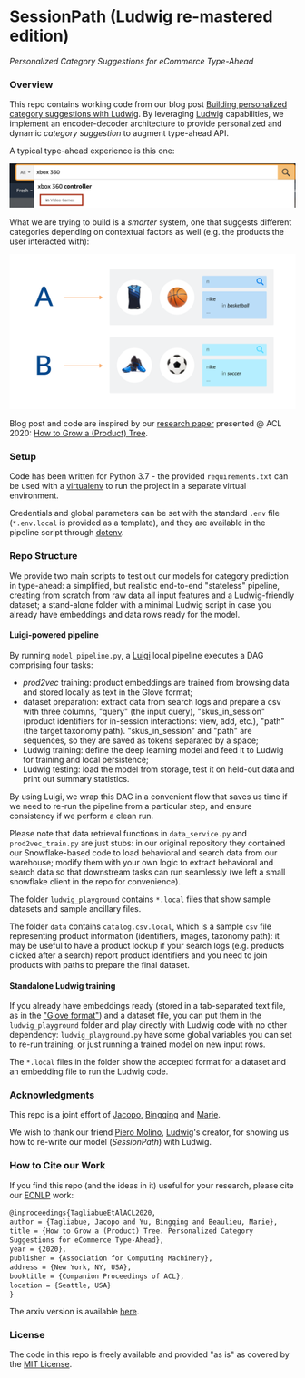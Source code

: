 # SessionPath (Ludwig re-mastered edition)
_Personalized Category Suggestions for eCommerce Type-Ahead_


### Overview
This repo contains working code from our blog post
[Building personalized category suggestions with Ludwig](https://blog.coveo.com/how-to-grow-a-product-tree/).
By leveraging [Ludwig](https://uber.github.io/ludwig/api/LudwigModel/) capabilities, we implement an encoder-decoder architecture
to provide personalized and dynamic _category suggestion_ to augment type-ahead API. 

A typical type-ahead experience is this one:

![Amazon Category Suggestion Example](/images/amazon.png)

What we are trying to build is a _smarter_ system, one that suggests different categories depending on contextual
factors as well (e.g. the products the user interacted with):

![Dynamic Category Suggestion Example](/images/personalized_category.png)

Blog post and code are inspired by our [research paper](https://arxiv.org/abs/2005.12781) presented @ ACL 2020: 
[How to Grow a (Product) Tree](https://blog.coveo.com/how-to-grow-a-product-tree/).

### Setup

Code has been written for Python 3.7 - the provided `requirements.txt` can be used with a [virtualenv](https://virtualenv.pypa.io/en/latest/)
to run the project in a separate virtual environment. 

Credentials and global parameters can be set with the standard `.env` file (`*.env.local` is provided as a template), and 
they are available in the pipeline script through [dotenv](https://pypi.org/project/python-dotenv/).


### Repo Structure

We provide two main scripts to test out our models for category prediction in type-ahead:
a simplified, but realistic end-to-end "stateless" pipeline, creating from scratch
 from raw data all input features and a Ludwig-friendly dataset; a stand-alone folder
 with a minimal Ludwig script in case you already have embeddings and data rows ready for the model.

#### Luigi-powered pipeline
By running `model_pipeline.py`, a [Luigi](https://github.com/spotify/luigi) local pipeline executes a DAG comprising
four tasks:

* _prod2vec_ training: product embeddings are trained from browsing data and stored locally as text in the Glove format;
* dataset preparation: extract data from search logs and prepare a csv with three columns,
 "query" (the input query), "skus_in_session" (product identifiers for in-session interactions: view, add, etc.),
 "path" (the target taxonomy path). "skus_in_session" and "path" are sequences, so they are saved as tokens separated
 by a space;
* Ludwig training: define the deep learning model and feed it to Ludwig for training and local persistence;
* Ludwig testing: load the model from storage, test it on held-out data and print out summary statistics.

By using Luigi, we wrap this DAG in a convenient flow that saves us time if we need to re-run the pipeline 
from a particular step, and ensure consistency if we perform a clean run.

Please note that data retrieval functions in `data_service.py` and `prod2vec_train.py` are just stubs: 
in our original repository they contained our Snowflake-based code to load behavioral 
and search data from our warehouse; modify them with your own logic to extract behavioral and search data so that
downstream tasks can run seamlessly (we left a small snowflake client in the repo for convenience).

The folder `ludwig_playground` contains `*.local` files that show sample datasets and sample ancillary files.

The folder `data` contains `catalog.csv.local`, which is a sample `csv` file 
representing product information (identifiers, images,
taxonomy path): it may be useful to have a product lookup 
if your search logs (e.g. products clicked after a search) report product identifiers and you need to join
products with paths to prepare the final dataset.

#### Standalone Ludwig training
If you already have embeddings ready (stored in a tab-separated text file, as in 
the ["Glove format"](https://radimrehurek.com/gensim/scripts/glove2word2vec.html)) and a dataset file, you can put them in the `ludwig_playground`
folder and play directly with Ludwig code with no other dependency: `ludwig_playground.py` have some global variables
you can set to re-run training, or just running a trained model on new input rows.

The `*.local` files in the folder show the accepted format for a dataset and an embedding file to run the Ludwig code.

### Acknowledgments
This repo is a joint effort of [Jacopo](http://www.jacopotagliabue.it/), 
[Bingqing](https://www.linkedin.com/in/bingqing-christine-yu/)
 and [Marie](https://www.linkedin.com/in/marie-beaulieu-462949135/). 

We wish to thank our friend [Piero Molino](https://github.com/w4nderlust), 
[Ludwig](https://github.com/uber/ludwig)'s creator, for showing
us how to re-write our model (_SessionPath_) with Ludwig. 

### How to Cite our Work

If you find this repo (and the ideas in it) useful for your research, please cite our
[ECNLP](https://sites.google.com/view/ecnlp/acl-2020?authuser=0) work:

```
@inproceedings{TagliabueEtAlACL2020,
author = {Tagliabue, Jacopo and Yu, Bingqing and Beaulieu, Marie},
title = {How to Grow a (Product) Tree. Personalized Category Suggestions for eCommerce Type-Ahead},
year = {2020},
publisher = {Association for Computing Machinery},
address = {New York, NY, USA},
booktitle = {Companion Proceedings of ACL},
location = {Seattle, USA}
}
```

The arxiv version is available [here](https://arxiv.org/abs/2005.12781).

### License
The code in this repo is freely available and provided "as is" as covered by the [MIT License](https://opensource.org/licenses/MIT).
